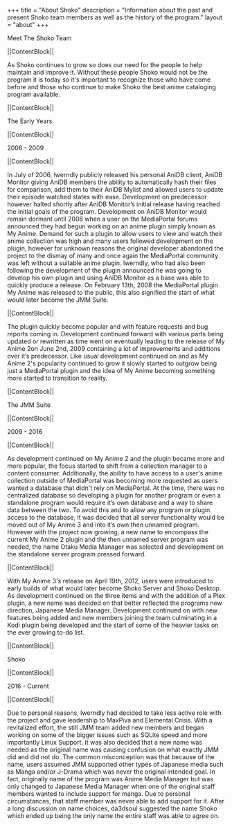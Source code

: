 +++
title = "About Shoko"
description = "Information about the past and present Shoko team members as well as the history of the program."
layout = "about"
+++

Meet The Shoko Team

||ContentBlock||

As Shoko continues to grow so does our need for the people to help maintain and improve it. Without these people Shoko would not be the program it is today so it's important to recognize those who have come before and those who continue to make Shoko the best anime cataloging program available. 

||ContentBlock||

The Early Years

||ContentBlock||

2006 - 2009

||ContentBlock||

In July of 2006, lwerndly publicly released his personal AniDB client, AniDB Monitor giving AniDB members the ability to automatically hash their files for comparison, add them to their AniDB Mylist and allowed users to update their episode watched states with ease. Development on predecessor however halted shortly after AniDB Monitor’s initial release having reached the initial goals of the program. Development on AniDB Monitor would remain dormant until 2008 when a user on the MediaPortal forums announced they had begun working on an anime plugin simply known as My Anime. Demand for such a plugin to allow users to view and watch their anime collection was high and many users followed development on the plugin, however for unknown reasons the original developer abandoned the project to the dismay of many and once again the MediaPortal community was left without a suitable anime plugin. lwerndly, who had also been following the development of the plugin announced he was going to develop his own plugin and using AniDB Monitor as a base was able to quickly produce a release. On February 13th, 2008 the MediaPortal plugin My Anime was released to the public, this also signified the start of what would later become the JMM Suite. 

||ContentBlock||

The plugin quickly become popular and with feature requests and bug reports coming in. Development continued forward with various parts being updated or rewritten as time went on eventually leading to the release of My Anime 2on June 2nd, 2009 containing a lot of improvements and additions over it’s predecessor. Like usual development continued on and as My Anime 2's popularity continued to grow it slowly started to outgrow being just a MediaPortal plugin and the idea of My Anime becoming something more started to transition to reality. 

||ContentBlock||

The JMM Suite

||ContentBlock||

2009 - 2016

||ContentBlock||

As development continued on My Anime 2 and the plugin became more and more popular, the focus started to shift from a collection manager to a content consumer. Additionally, the ability to have access to a user's anime collection outside of MediaPortal was becoming more requested as users wanted a database that didn't rely on MediaPortal. At the time, there was no centralized database so developing a plugin for another program or even a standalone program would require it’s own database and a way to share data between the two. To avoid this and to allow any program or plugin access to the database, it was decided that all server functionality would be moved out of My Anime 3 and into it’s own then unnamed program. However with the project now growing, a new name to encompass the current My Anime 2 plugin and the then unnamed server program was needed, the name Otaku Media Manager was selected and development on the standalone server program pressed forward. 

||ContentBlock||

With My Anime 3's release on April 19th, 2012, users were introduced to early builds of what would later become Shoko Server and Shoko Desktop. As development continued on the three items and with the addition of a Plex plugin, a new name was decided on that better reflected the programs new direction, Japanese Media Manager. Development continued on with new features being added and new members joining the team culminating in a Kodi plugin being developed and the start of some of the heavier tasks on the ever growing to-do list. 

||ContentBlock||

Shoko

||ContentBlock||

2016 - Current

||ContentBlock||

Due to personal reasons, lwerndly had decided to take less active role with the project and gave leadership to MaxPiva and Elemental Crisis. With a revitalized effort, the still JMM team added new members and began working on some of the bigger issues such as SQLite speed and more importantly Linux Support. It was also decided that a new name was needed as the original name was causing confusion on what exactly JMM did and did not do. The common misconception was that because of the name, users assumed JMM supported other types of Japanese media such as Manga and/or J-Drama which was never the original intended goal. In fact, originally name of the program was Anime Media Manager but was only changed to Japanese Media Manager when one of the original staff members wanted to include support for manga. Due to personal circumstances, that staff member was never able to add support for it. After a long discussion on name choices, da3dsoul suggested the name Shoko which ended up being the only name the entire staff was able to agree on. 